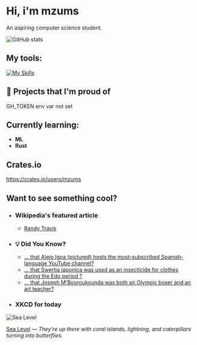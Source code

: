 # Hi, i'm mzums
An aspiring computer science student.  

![GitHub stats](https://github-readme-stats.vercel.app/api?username=mzums&show_icons=true&include_all_commits=true&theme=radical)

## My tools:
  
[![My Skills](https://skillicons.dev/icons?i=rust,python,pytorch,cpp,github,linux,arch,flutter&theme=dark)](https://skillicons.dev)

## 📌 Projects that I'm proud of
<!--PINNED:START-->
GH_TOKEN env var not set
<!--PINNED:END-->

## Currently learning:
- **ML**
- **Rust**

## Crates.io
https://crates.io/users/mzums

## Want to see something cool?

- ### Wikipedia's featured article
    <!--WIKI:START-->
    - [Randy Travis](https://en.wikipedia.org/wiki/Randy_Travis)
<!--WIKI:END-->

- ### 💡 Did You Know?
    <!--DYK:START-->
    - [... that Alejo Igoa (pictured) hosts the most-subscribed Spanish-language YouTube channel?](https://en.wikipedia.org/wiki/Alejo_Igoa)
    - [... that Swertia japonica was used as an insecticide for clothes during the Edo period ?](https://en.wikipedia.org/wiki/Swertia_japonica)
    - [... that Joseph M'Bouroukounda was both an Olympic boxer and an art teacher?](https://en.wikipedia.org/wiki/Joseph_M%27Bouroukounda)
<!--DYK:END-->

- ### XKCD for today
    <!--XKCD:START-->
![Sea Level](https://imgs.xkcd.com/comics/sea_level.png)

[Sea Level](https://xkcd.com/3135) — *They're up there with coral islands, lightning, and caterpillars turning into butterflies.*
<!--XKCD:END-->

